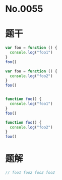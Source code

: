 # No.0055

# 题干

```js
var foo = function () {
  console.log("foo1")
}
foo()

var foo = function () {
  console.log("foo2")
}
foo()


function foo() {
  console.log("foo1")
}
foo()

function foo() {
  console.log("foo2")
}
foo()
```

# 题解

```js
// foo1 foo2 foo2 foo2
```

